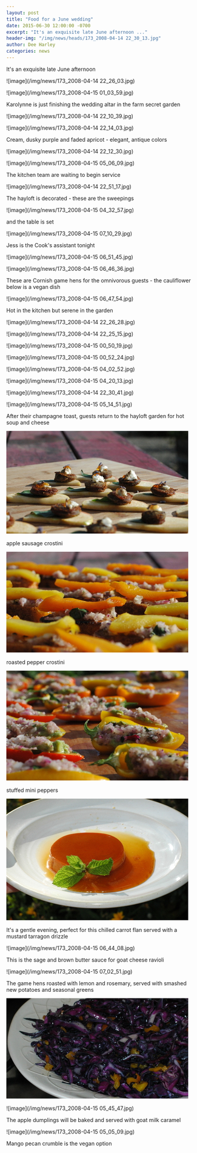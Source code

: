 ```yaml
---
layout: post
title: "Food for a June wedding"
date: 2015-06-30 12:00:00 -0700
excerpt: "It's an exquisite late June afternoon ..."
header-img: "/img/news/heads/173_2008-04-14 22_30_13.jpg"
author: Dee Harley
categories: news
---
```

It's an exquisite late June afternoon

![image](/img/news/173_2008-04-14 22_26_03.jpg)

![image](/img/news/173_2008-04-15 01_03_59.jpg)

Karolynne is just finishing the wedding altar in the farm secret
garden

![image](/img/news/173_2008-04-14 22_10_39.jpg)

![image](/img/news/173_2008-04-14 22_14_03.jpg)

Cream, dusky purple and faded apricot - elegant, antique colors

![image](/img/news/173_2008-04-14 22_12_30.jpg)

![image](/img/news/173_2008-04-15 05_06_09.jpg)

The kitchen team are waiting to begin service

![image](/img/news/173_2008-04-14 22_51_17.jpg)

The hayloft is decorated - these are the sweepings

![image](/img/news/173_2008-04-15 04_32_57.jpg)

and the table is set

![image](/img/news/173_2008-04-15 07_10_29.jpg)

Jess is the Cook's assistant tonight

![image](/img/news/173_2008-04-15 06_51_45.jpg)

![image](/img/news/173_2008-04-15 06_46_36.jpg)

These are Cornish game hens for the omnivorous guests - the
cauliflower below is a vegan dish

![image](/img/news/173_2008-04-15 06_47_54.jpg)

Hot in the kitchen but serene in the garden

![image](/img/news/173_2008-04-14 22_26_28.jpg)

![image](/img/news/173_2008-04-14 22_25_15.jpg)

![image](/img/news/173_2008-04-15 00_50_19.jpg)

![image](/img/news/173_2008-04-15 00_52_24.jpg)

![image](/img/news/173_2008-04-15 04_02_52.jpg)

![image](/img/news/173_2008-04-15 04_20_13.jpg)

![image](/img/news/173_2008-04-14 22_30_41.jpg)

![image](/img/news/173_2008-04-15 05_14_51.jpg)

After their champagne toast, guests return to the hayloft garden for
hot soup and cheese

![image](/img/news/173_applesnacks.jpg)

apple sausage crostini

![image](/img/news/173_peppersnacks.jpg)

roasted pepper crostini

![image](/img/news/173_sausagesnacks.jpg)

stuffed mini peppers

![image](/img/news/173_carrotflan.jpg)

It's a gentle evening, perfect for this chilled carrot flan served
with a mustard tarragon drizzle

![image](/img/news/173_2008-04-15 06_44_08.jpg)

This is the sage and brown butter sauce for goat cheese ravioli

![image](/img/news/173_2008-04-15 07_02_51.jpg)

The game hens roasted with lemon and rosemary, served with smashed new
potatoes and seasonal greens

![image](/img/news/173_cabbageplate.jpg)

![image](/img/news/173_2008-04-15 05_45_47.jpg)

The apple dumplings will be baked and served with goat milk caramel

![image](/img/news/173_2008-04-15 05_05_09.jpg)

Mango pecan crumble is the vegan option



